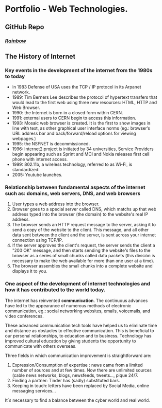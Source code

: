 # **Portfolio - Web Technologies.**




## GitHub Repo
  ### *[Rainbow](https://github.com/sickill/rainbow)*



## The History of Internet
### Key events in the development of the internet from the 1980s to today
-	In 1983 Defense of USA uses the TCP / IP protocol in its Arpanet network.
-	1989: Tim Berners Lee describes the protocol of hypertext transfers that would lead to the first web using three new resources: HTML, HTTP and Web Browser. 
-	1990: the Internet is born in a closed form within CERN. 
-	1991: external users to CERN begin to access this information.
-	1993: Mosaic web browser is created. It is the first to show images in line with text, as other graphical user interface norms (eg.: browser’s URL address bar and back/forward/reload options for viewing webpages.)
-	1995: the NSFNET is decommissioned.
-	1996: Internet2 project is initiated by 34 universities, Service Providers begin appearing such as Sprint and MCI and Nokia releases first cell phone with internet access.
-	1999: 802.11b, a wireless technology, referred to as Wi-Fi, is standardized.
-	2005: Youtube launches.


### Relationship between fundamental aspects of the internet such as: domains, web servers, DNS, and web browsers
1.	User types a web address into the browser.
2.	Browser goes to a special server called DNS, which matchs up that web address typed into the browser (the domain) to the website's real IP address.
3.	The browser sends an HTTP request message to the server, asking it to send a copy of the website to the client. This message, and all other data sent between the client and the server, is sent across your internet connection using TCP/IP.
4.	If the server approves the client's request, the server sends the client a "200 OK" message, and then starts sending the website's files to the browser as a series of small chunks called data packets (this división is necessary to make the web available for more than one user at a time).
5.	The browser assembles the small chunks into a complete website and displays it to you.


### One aspect of the development of internet technologies and how it has contributed to the world today.
The internet has reinvented **communication**. The continuous advances have led to the appearance of numerous methods of electronic communication, eg.: social networking websites, emails, voicemails, and video conferences. 

These advanced communication tech tools have helped us to eliminate time and distance as obstacles to effective communication. This is beneficial to our personal relationships, to education and to business. Technology has improved cultural education by giving students the opportunity to communicate with others overseas.

Three fields in which communication improvement is straightforward are:
1. Expression/Consumption of expertise : news came from a limited number of sources and at few times. Now there are unlimited sources (cable news networks, blogs, newsfeeds, tweets…, pique 24/7.
2. Finding a partner: Tinder has (sadly) substituted bars.
3. Keeping in touch: letters have been replaced by Social Media, online messaging services…

It´s necessary to find a balance between the cyber world and real world.

